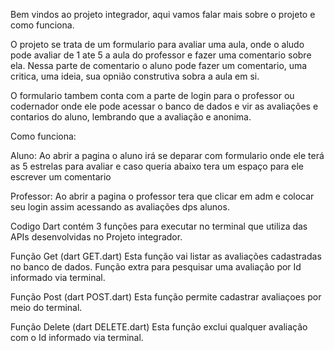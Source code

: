 Bem vindos ao projeto integrador, aqui vamos falar mais sobre o projeto e como funciona.

O projeto se trata de um formulario para avaliar uma aula, onde o aludo pode avaliar de 1 ate 5 a aula do professor e fazer uma comentario sobre ela.
Nessa parte de comentario o aluno pode fazer um comentario, uma critica, uma ideia, sua opnião construtiva sobra a aula em si.

O formulario tambem conta com a parte de login para o professor ou codernador onde ele pode acessar o banco de dados e vir as avaliações e contarios do aluno, lembrando que a avaliação e anonima.
 
Como funciona:

Aluno: Ao abrir a pagina o aluno irá se deparar com formulario onde ele terá as 5 estrelas para avaliar e caso queria abaixo tera um espaço para ele escrever um comentario

Professor: Ao abrir a pagina o professor tera que clicar em adm e colocar seu login assim acessando as avaliações dps alunos.


Codigo Dart contém 3 funções para executar no terminal que utiliza das APIs desenvolvidas no Projeto integrador.

Função Get (dart GET.dart)
    Esta função vai listar as avaliações cadastradas no banco de dados. Função extra para pesquisar uma avaliação por Id informado via terminal.

Função Post (dart POST.dart)
    Esta função permite cadastrar avaliaçoes por meio do terminal.

Função Delete (dart DELETE.dart)
    Esta função exclui qualquer avaliação com o Id informado via terminal.

